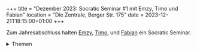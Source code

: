 +++
title = "Dezember 2023: Socratic Seminar #1 mit Emzy, Timo und Fabian"
location = "Die Zentrale, Berger Str. 175"
date = 2023-12-21T18:15:00+01:00
+++

Zum Jahresabschluss halten [Emzy](https://twitter.com/emzy), [Timo](https://twitter.com/0xb10c),
und [Fabian](https://twitter.com/fjahr) ein Socratic Seminar.


<details>
<summary>
Themen
</summary>

- Mining: F2Pool filtering OFAC, Ocean, DEMAND, StratumV2
  - [Zensur im Bitcoin-Netzwerk? F2Pool filtert OFAC-sanktionierte Adressen!](https://www.blocktrainer.de/zensur-im-bitcoin-netzwerk-f2pool-filtert-ofac-sanktionierte-adressen/)
  - https://b10c.me/observations/08-missing-sanctioned-transactions/
  - [DEMAND Pool](https://twitter.com/bitentrepreneur/status/1730350206317703648)
  - [Ocean Pool](https://ocean.xyz/blocktemplate)
- Review technical bitcoin transcripts and earn sats
  - https://btctranscripts.com
  - https://twitter.com/adamcjonas/status/1725247716425675002
  - https://review.btctranscripts.com/home
- Cluster Mempool
  - https://github.com/bitcoin/bitcoin/issues/27677
  - https://github.com/bitcoin/bitcoin/pull/28676
  - https://delvingbitcoin.org/c/implementation/wg-cluster-mempool/9
- 83.7 BTC fees
  - https://mempool.space/tx/b5a2af5845a8d3796308ff9840e567b14cf6bb158ff26c999e6f9a1f5448f9aa
  - https://twitter.com/83_5BTC/status/1728873072349069352
  - https://www.antpool.com/newsDetail/457-Announcement
- BitVM
  - https://bitvm.org/bitvm.pdf
  - https://twitter.com/robin_linus/status/1721969594686926935
- Mailing Lists Future and Delving Bitcoin Forum
  - https://lists.linuxfoundation.org/pipermail/bitcoin-dev/2023-November/022134.html
  - https://lists.linuxfoundation.org/pipermail/lightning-dev/2023-December/004231.html
  - https://delvingbitcoin.org/
- Replacement Cycling Attack
  - https://lists.linuxfoundation.org/pipermail/lightning-dev/2023-October/004122.html
  - https://twitter.com/mononautical/status/1715736832950825224
  - https://lists.linuxfoundation.org/pipermail/bitcoin-dev/2023-December/022188.html
- Bitcoin Core 26.0 Release
  - https://github.com/bitcoin/bitcoin/blob/26.x/doc/release-notes.md
- [Wortmarke gesichert: Deutsche Firma geht gegen „HODL“-Merchandise vor!](https://www.blocktrainer.de/als-wortmarke-gesichert-deutsche-firma-geht-gegen-hodl-merchandise-vor/)
- [CVE-2023-50428 und der fragwürdige Versuch einen „Bug“ im Bitcoin-Netzwerk zu beheben!](https://www.blocktrainer.de/cve-2023-50428-und-der-fragwuerdige-versuch-einen-bug-im-bitcoin-netzwerk-zu-beheben/)
- Stable channels
  - https://twitter.com/tonklaus/status/1729567459579945017
  - https://www.nobsbitcoin.com/10101-v1-6-1-public-beta/ 

</details>

